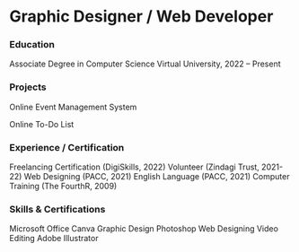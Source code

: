 # Graphic Designer / Web Developer

### Education
Associate Degree in Computer Science Virtual University, 2022 – Present

### Projects
Online Event Management System

Online To-Do List


### Experience / Certification
Freelancing Certification (DigiSkills, 2022) 
Volunteer (Zindagi Trust, 2021-22)
Web Designing (PACC, 2021)
English Language (PACC, 2021)
Computer Training (The FourthR, 2009)

### Skills & Certifications
Microsoft Office
Canva
Graphic Design
Photoshop
Web Designing
Video Editing
Adobe
Illustrator

